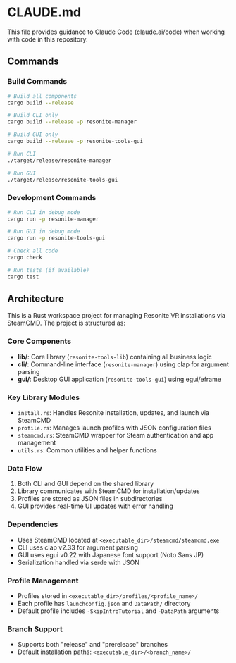 # CLAUDE.md

This file provides guidance to Claude Code (claude.ai/code) when working with code in this repository.

## Commands

### Build Commands
```bash
# Build all components
cargo build --release

# Build CLI only
cargo build --release -p resonite-manager

# Build GUI only
cargo build --release -p resonite-tools-gui

# Run CLI
./target/release/resonite-manager

# Run GUI
./target/release/resonite-tools-gui
```

### Development Commands
```bash
# Run CLI in debug mode
cargo run -p resonite-manager

# Run GUI in debug mode
cargo run -p resonite-tools-gui

# Check all code
cargo check

# Run tests (if available)
cargo test
```

## Architecture

This is a Rust workspace project for managing Resonite VR installations via SteamCMD. The project is structured as:

### Core Components
- **lib/**: Core library (`resonite-tools-lib`) containing all business logic
- **cli/**: Command-line interface (`resonite-manager`) using clap for argument parsing
- **gui/**: Desktop GUI application (`resonite-tools-gui`) using egui/eframe

### Key Library Modules
- `install.rs`: Handles Resonite installation, updates, and launch via SteamCMD
- `profile.rs`: Manages launch profiles with JSON configuration files
- `steamcmd.rs`: SteamCMD wrapper for Steam authentication and app management
- `utils.rs`: Common utilities and helper functions

### Data Flow
1. Both CLI and GUI depend on the shared library
2. Library communicates with SteamCMD for installation/updates
3. Profiles are stored as JSON files in subdirectories
4. GUI provides real-time UI updates with error handling

### Dependencies
- Uses SteamCMD located at `<executable_dir>/steamcmd/steamcmd.exe`
- CLI uses clap v2.33 for argument parsing
- GUI uses egui v0.22 with Japanese font support (Noto Sans JP)
- Serialization handled via serde with JSON

### Profile Management
- Profiles stored in `<executable_dir>/profiles/<profile_name>/`
- Each profile has `launchconfig.json` and `DataPath/` directory
- Default profile includes `-SkipIntroTutorial` and `-DataPath` arguments

### Branch Support
- Supports both "release" and "prerelease" branches
- Default installation paths: `<executable_dir>/<branch_name>/`